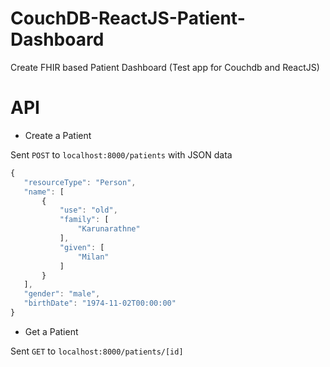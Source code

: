 # CouchDB-ReactJS-Patient-Dashboard
Create FHIR based Patient Dashboard (Test app for Couchdb and ReactJS)

# API

- Create a Patient

 Sent `POST` to `localhost:8000/patients`
 with JSON data
 ```javascript
 {
    "resourceType": "Person",
    "name": [
        {
            "use": "old",
            "family": [
                "Karunarathne"
            ],
            "given": [
                "Milan"
            ]
        }
    ],
    "gender": "male",
    "birthDate": "1974-11-02T00:00:00"
}
```
- Get a Patient

Sent `GET` to `localhost:8000/patients/[id]`
